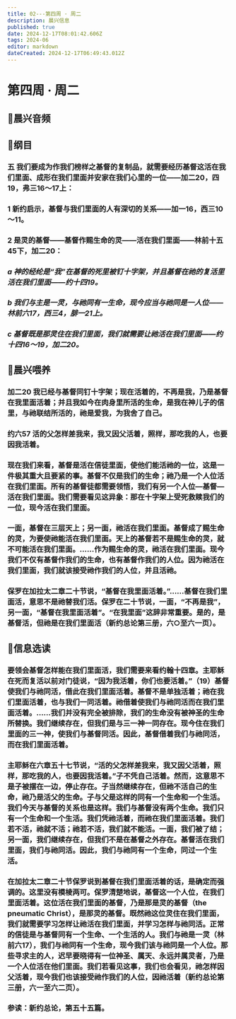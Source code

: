 ```yaml
---
title: 02---第四周 · 周二
description: 晨兴信息
published: true
date: 2024-12-17T08:01:42.606Z
tags: 2024-06
editor: markdown
dateCreated: 2024-12-17T06:49:43.012Z
---
```


# 第四周 · 周二

## 🎵晨兴音频


## 📖纲目

### 五    我们要成为作我们榜样之基督的复制品，就需要经历基督这活在我们里面、成形在我们里面并安家在我们心里的一位——加二20，四19，弗三16～17上：

### 1    新约启示，基督与我们里面的人有深切的关系——加一16，西三10～11。

### 2    是灵的基督——基督作赐生命的灵——活在我们里面——林前十五45下，加二20：

### *a    神的经纶是“我”在基督的死里被钉十字架，并且基督在祂的复活里活在我们里面——约十四19。*

### *b    我们与主是一灵，与祂同有一生命，现今应当与祂同是一人位——林前六17，西三4，腓一21上。*

### *c    基督既是那灵住在我们里面，我们就需要让祂活在我们里面——约十四16～19，加二20。*

## 📖晨兴喂养

### 加二20    我已经与基督同钉十字架；现在活着的，不再是我，乃是基督在我里面活着；并且我如今在肉身里所活的生命，是我在神儿子的信里，与祂联结所活的，祂是爱我，为我舍了自己。

### 约六57    活的父怎样差我来，我又因父活着，照样，那吃我的人，也要因我活着。

### 现在我们来看，基督是活在信徒里面，使他们能活祂的一位，这是一件极其重大且要紧的事。基督不仅是我们的生命；祂乃是一个人位活在我们里面。所有的基督徒都需要领悟，我们有另一个人位—基督—活在我们里面。我们需要看见这异象：那在十字架上受死救赎我们的一位，现今活在我们里面。

### 一面，基督在三层天上；另一面，祂活在我们里面。基督成了赐生命的灵，为要使祂能活在我们里面。天上的基督若不是赐生命的灵，就不可能活在我们里面。……作为赐生命的灵，祂活在我们里面。现今我们不仅有基督作我们的生命，也有基督作我们的人位。因为祂活在我们里面，我们就该接受祂作我们的人位，并且活祂。

### 保罗在加拉太二章二十节说，“基督在我里面活着。”……基督在我们里面活，意思不是祂替我们活。保罗在二十节说，一面，“不再是我”，另一面，“基督在我里面活着”。“在我里面”这辞非常重要。是的，是基督活，但祂是在我们里面活（新约总论第三册，六○至六一页）。

## 📖信息选读

### 要领会基督怎样能在我们里面活，我们需要来看约翰十四章。主耶稣在死而复活以前对门徒说，“因为我活着，你们也要活着。”（19）基督使我们与祂同活，借此在我们里面活着。基督不是单独活着；祂在我们里面活着，也与我们一同活着。祂借着使我们与祂同活而在我们里面活着。……我们并没有完全被排除，我们的生命没有被神圣的生命所替换。我们继续存在，但我们是与三一神一同存在。现今住在我们里面的三一神，使我们与基督同活。因此，基督借着我们与祂同活，而在我们里面活着。

### 主耶稣在六章五十七节说，“活的父怎样差我来，我又因父活着，照样，那吃我的人，也要因我活着。”子不凭自己活着。然而，这意思不是子被摆在一边，停止存在。子当然继续存在，但祂不活自己的生命，祂乃是活父的生命。子与父是这样的同有一个生命和一个生活。我们今天与基督的关系也是这样。我们与基督没有两个生命。我们只有一个生命和一个生活。我们凭祂活着，而祂在我们里面活着。我们若不活，祂就不活；祂若不活，我们就不能活。一面，我们被了结；另一面，我们继续存在，但我们不是在基督之外存在。基督活在我们里面，我们与祂同活。因此，我们与祂同有一个生命，同过一个生活。

### 在加拉太二章二十节保罗说到基督在我们里面活着的话，是确定而强调的。这里没有模棱两可。保罗清楚地说，基督这一个人位，在我们里面活着。这位活在我们里面的基督，乃是那是灵的基督（the pneumatic Christ），是那灵的基督。既然祂这位灵住在我们里面，我们就需要学习怎样让祂活在我们里面，并学习怎样与祂同活。正常的信徒是与基督同有一个生命、一个生活的人。我们与祂是一灵（林前六17），我们与祂同有一个生命，现今我们该与祂同是一个人位。那些寻求主的人，迟早要晓得有一位神圣、属天、永远并属灵者，乃是一个人位活在他们里面。我们若看见这事，我们也会看见，祂怎样因父活着，现今我们也该接受祂作我们的人位，因祂活着（新约总论第三册，六一至六二页）。

### 参读：新约总论，第五十五篇。
<!-- Google tag (gtag.js) -->
<script async src="https://www.googletagmanager.com/gtag/js?id=G-1P8709Z16T"></script>
<script>
  window.dataLayer = window.dataLayer || [];
  function gtag(){dataLayer.push(arguments);}
  gtag('js', new Date());

  gtag('config', 'G-1P8709Z16T');
</script>
